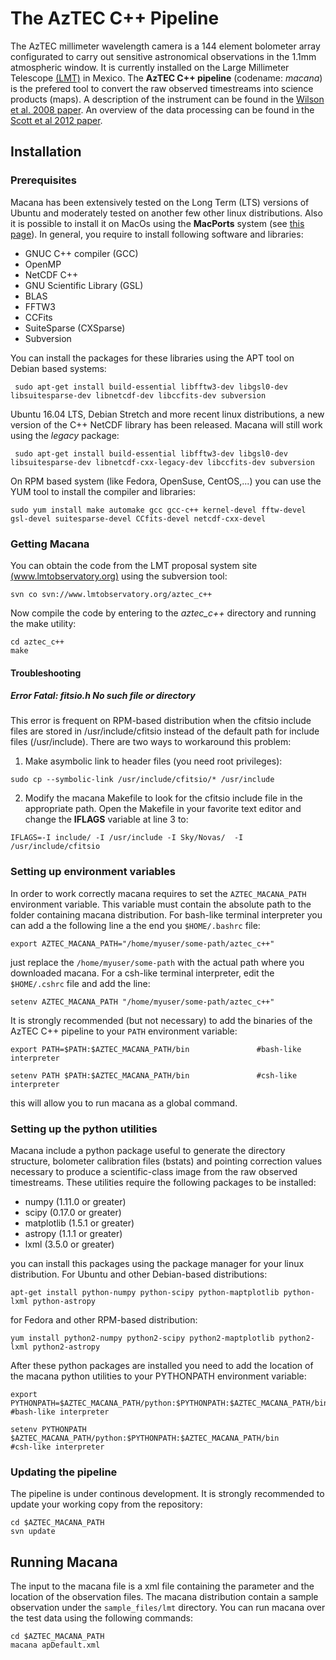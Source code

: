
# The AzTEC C++ Pipeline

The AzTEC millimeter wavelength camera is a 144 element bolometer array configurated to carry out sensitive astronomical observations in the 1.1mm atmospheric window. It is currently installed on the Large Millimeter Telescope [(LMT)](www.lmtgtm.org) in Mexico.  The **AzTEC C++ pipeline** (codename: *macana*) is the prefered tool to convert the raw observed timestreams into science products (maps). A description of the instrument can be found in the [Wilson et al. 2008 paper](https://academic.oup.com/mnras/article/386/2/807/1056754). An overview of the data processing can be found in the [Scott et al 2012 paper](https://academic.oup.com/mnras/article/405/4/2260/1044926). 

## Installation

### Prerequisites

Macana has been extensively tested on the Long Term (LTS) versions of Ubuntu and moderately tested on another few other linux distributions. Also it is possible to install it on MacOs using the **MacPorts** system (see [this page](macanaOSX.html)). In general, you require to install following software and libraries:

 * GNUC C++ compiler (GCC)
 * OpenMP
 * NetCDF C++
 * GNU Scientific Library (GSL)
 * BLAS
 * FFTW3
 * CCFits
 * SuiteSparse (CXSparse)
 * Subversion

You can install the packages for these libraries using the APT tool on Debian based systems:

```
 sudo apt-get install build-essential libfftw3-dev libgsl0-dev libsuitesparse-dev libnetcdf-dev libccfits-dev subversion
```

Ubuntu 16.04 LTS, Debian Stretch and more recent linux distributions, a new version of the C++ NetCDF library has been released. Macana will still work using the *legacy* package:

```
 sudo apt-get install build-essential libfftw3-dev libgsl0-dev libsuitesparse-dev libnetcdf-cxx-legacy-dev libccfits-dev subversion
```

On RPM based system (like Fedora, OpenSuse, CentOS,...) you can use the YUM tool to install the compiler and libraries:

```
sudo yum install make automake gcc gcc-c++ kernel-devel fftw-devel gsl-devel suitesparse-devel CCfits-devel netcdf-cxx-devel
```

### Getting Macana

You can obtain the code from the LMT proposal system site [(www.lmtobservatory.org)](www.lmtobservatory.org) using the subversion tool:

```
svn co svn://www.lmtobservatory.org/aztec_c++
```

Now compile the code by entering to the *aztec_c++* directory and running the make utility:

```
cd aztec_c++
make
```

#### Troubleshooting

##### 	Error Fatal: fitsio.h No such file or directory
This error is frequent on RPM-based distribution when the cfitsio include files are stored in /usr/include/cfitsio instead of the default path for include files (/usr/include). There are two ways to workaround this problem:

 1. Make asymbolic link to header files (you need root privileges):
 
 ```
 sudo cp --symbolic-link /usr/include/cfitsio/* /usr/include
 ```
 2. Modify the macana Makefile to look for the cfitsio include file in the appropriate path. Open the Makefile in your favorite text editor and change the **IFLAGS** variable at line 3 to:
 
 ```
 IFLAGS=-I include/ -I /usr/include -I Sky/Novas/  -I /usr/include/cfitsio
 ```


### Setting up environment variables
In order to work correctly macana requires to set the `AZTEC_MACANA_PATH` environment variable. This variable must contain the absolute path to the folder containing macana distribution. For bash-like terminal interpreter you can add a the following  line a the end you `$HOME/.bashrc` file:

 ```
 export AZTEC_MACANA_PATH="/home/myuser/some-path/aztec_c++"
 ```
 
just replace the `/home/myuser/some-path` with the actual path where you downloaded macana. For a csh-like terminal interpreter, edit the `$HOME/.cshrc` file and add the line:

 ```
 setenv AZTEC_MACANA_PATH "/home/myuser/some-path/aztec_c++"
 ```
 
It is strongly recommended (but not necessary) to add the binaries of the AzTEC C++ pipeline to your `PATH` environment variable:

 ```
 export PATH=$PATH:$AZTEC_MACANA_PATH/bin				#bash-like interpreter
 
 setenv PATH $PATH:$AZTEC_MACANA_PATH/bin				#csh-like interpreter
 ```
 
this will allow you to run macana as a global command. 

### Setting up the python utilities
Macana include a python package useful to generate the directory structure, bolometer calibration files (bstats) and  pointing correction values necessary to produce a scientific-class image from the raw observed timestreams. These utilities require the following packages to be installed:

* numpy (1.11.0 or greater)
* scipy (0.17.0 or greater)
* matplotlib (1.5.1 or greater)
* astropy (1.1.1 or greater)
* lxml (3.5.0 or greater)

you can install this packages using the package manager for your linux distribution. For Ubuntu and other Debian-based distributions: 
```
apt-get install python-numpy python-scipy python-maptplotlib python-lxml python-astropy
```
for Fedora and other RPM-based distribution:

```
yum install python2-numpy python2-scipy python2-maptplotlib python2-lxml python2-astropy
```

After these python packages are installed you need to add the location of the macana python utilities to your PYTHONPATH environment variable:

```
export PYTHONPATH=$AZTEC_MACANA_PATH/python:$PYTHONPATH:$AZTEC_MACANA_PATH/bin				#bash-like interpreter

setenv PYTHONPATH $AZTEC_MACANA_PATH/python:$PYTHONPATH:$AZTEC_MACANA_PATH/bin				#csh-like interpreter
```

### Updating the pipeline

The pipeline is under continous development. It is strongly recommended to update your working copy from the repository:

```
cd $AZTEC_MACANA_PATH
svn update
```

## Running Macana

The input to the macana file is a xml file containing the parameter and the location of the observation files. The macana distribution contain a sample observation under the `sample_files/lmt` directory. You can run macana over the test data using the following commands:

    cd $AZTEC_MACANA_PATH
    macana apDefault.xml
